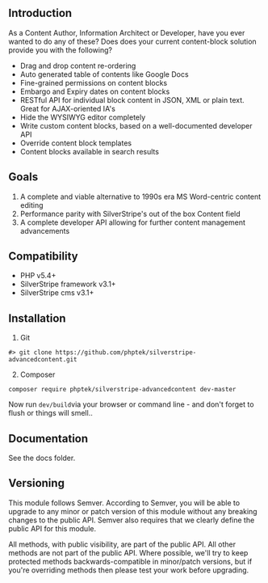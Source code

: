 ## Introduction

As a Content Author, Information Architect or Developer, have you ever wanted to do any of these? Does does your current content-block solution provide you with the following?

* Drag and drop content re-ordering
* Auto generated table of contents like Google Docs
* Fine-grained permissions on content blocks
* Embargo and Expiry dates on content blocks
* RESTful API for individual block content in JSON, XML or plain text. Great for AJAX-oriented IA's
* Hide the WYSIWYG editor completely
* Write custom content blocks, based on a well-documented developer API
* Override content block templates
* Content blocks available in search results

## Goals

 1. A complete and viable alternative to 1990s era MS Word-centric content editing
 2. Performance parity with SilverStripe's out of the box Content field
 3. A complete developer API allowing for further content management advancements

## Compatibility

* PHP v5.4+
* SilverStripe framework v3.1+
* SilverStripe cms v3.1+

## Installation

  1) Git

    #> git clone https://github.com/phptek/silverstripe-advancedcontent.git

  2) Composer

    composer require phptek/silverstripe-advancedcontent dev-master

Now run `dev/build`via your browser or command line - and don't forget to flush or things will smell..

## Documentation

See the docs folder.

## Versioning

This module follows Semver. According to Semver, you will be able to upgrade to any minor or patch version of this module without any breaking changes to the public API. Semver also requires that we clearly define the public API for this module.

All methods, with public visibility, are part of the public API. All other methods are not part of the public API. Where possible, we'll try to keep protected methods backwards-compatible in minor/patch versions, but if you're overriding methods then please test your work before upgrading.
